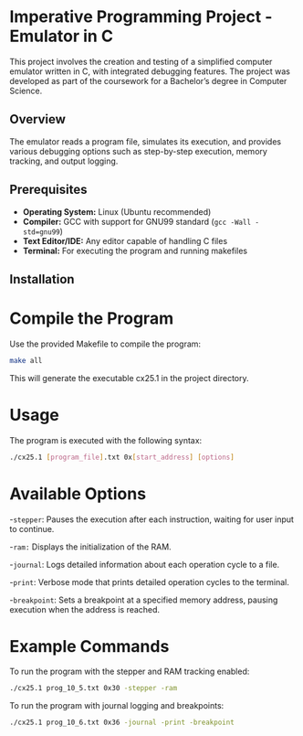 # Imperative Programming Project - Emulator in C

This project involves the creation and testing of a simplified computer emulator written in C, with integrated debugging features. The project was developed as part of the coursework for a Bachelor’s degree in Computer Science.

## Overview

The emulator reads a program file, simulates its execution, and provides various debugging options such as step-by-step execution, memory tracking, and output logging. 

## Prerequisites

- **Operating System:** Linux (Ubuntu recommended)
- **Compiler:** GCC with support for GNU99 standard (`gcc -Wall -std=gnu99`)
- **Text Editor/IDE:** Any editor capable of handling C files
- **Terminal:** For executing the program and running makefiles

## Installation

# Compile the Program

Use the provided Makefile to compile the program:

```bash
make all
```
This will generate the executable cx25.1 in the project directory.

# Usage

The program is executed with the following syntax:

```bash
./cx25.1 [program_file].txt 0x[start_address] [options]
```

# Available Options

-`stepper`: Pauses the execution after each instruction, waiting for user input to continue.

-`ram:` Displays the initialization of the RAM.

-`journal`: Logs detailed information about each operation cycle to a file.

-`print`: Verbose mode that prints detailed operation cycles to the terminal.

-`breakpoint`: Sets a breakpoint at a specified memory address, pausing execution when the address is reached.


# Example Commands

To run the program with the stepper and RAM tracking enabled:

```bash
./cx25.1 prog_10_5.txt 0x30 -stepper -ram
```

To run the program with journal logging and breakpoints:

```bash
./cx25.1 prog_10_6.txt 0x36 -journal -print -breakpoint
```
